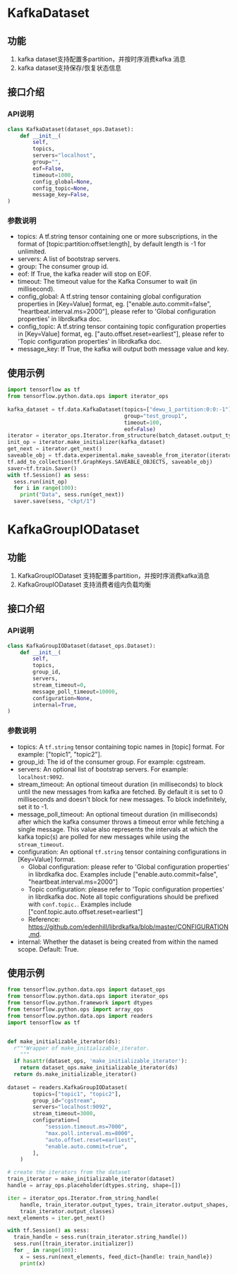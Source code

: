 # KafkaDataset

## 功能

1. kafka dataset支持配置多partition，并按时序消费kafka 消息
2. kafka dataset支持保存/恢复状态信息

## 接口介绍

### API说明

```python
class KafkaDataset(dataset_ops.Dataset):
    def __init__(
        self,
        topics,
        servers="localhost",
        group="",
        eof=False,
        timeout=1000,
        config_global=None,
        config_topic=None,
        message_key=False,
)
```

### 参数说明

- topics: A tf.string tensor containing one or more subscriptions, in the format of [topic:partition:offset:length], by default length is -1 for unlimited. 
- servers: A list of bootstrap servers.
- group: The consumer group id.
- eof: If True, the kafka reader will stop on EOF.
- timeout: The timeout value for the Kafka Consumer to wait (in millisecond). 
- config_global: A tf.string tensor containing global configuration properties in [Key=Value] format, eg. ["enable.auto.commit=false", "heartbeat.interval.ms=2000"], please refer to 'Global configuration properties' in librdkafka doc. 
- config_topic: A tf.string tensor containing topic configuration properties in [Key=Value] format, eg. ["auto.offset.reset=earliest"], please refer to 'Topic configuration properties' in librdkafka doc. 
- message_key: If True, the kafka will output both message value and key. 

## 使用示例

```python
import tensorflow as tf
from tensorflow.python.data.ops import iterator_ops
 
kafka_dataset = tf.data.KafkaDataset(topics=["dewu_1_partition:0:0:-1"],
                                     group="test_group1",
                                     timeout=100,
                                     eof=False)
iterator = iterator_ops.Iterator.from_structure(batch_dataset.output_types)
init_op = iterator.make_initializer(kafka_dataset)
get_next = iterator.get_next()
saveable_obj = tf.data.experimental.make_saveable_from_iterator(iterator)
tf.add_to_collection(tf.GraphKeys.SAVEABLE_OBJECTS, saveable_obj)
saver=tf.train.Saver()
with tf.Session() as sess:
  sess.run(init_op)
  for i in range(100):
    print("Data", sess.run(get_next))
  saver.save(sess, "ckpt/1")
```


# KafkaGroupIODataset


## 功能

1. KafkaGroupIODataset 支持配置多partition，并按时序消费kafka消息
2. KafkaGroupIODataset 支持消费者组内负载均衡

## 接口介绍

### API说明

```python
class KafkaGroupIODataset(dataset_ops.Dataset):
    def __init__(
        self,
        topics,
        group_id,
        servers,
        stream_timeout=0,
        message_poll_timeout=10000,
        configuration=None,
        internal=True,
)
```

### 参数说明

- topics: A `tf.string` tensor containing topic names in [topic] format.
            For example: ["topic1", "topic2"]. 
- group_id: The id of the consumer group. For example: cgstream.
- servers: An optional list of bootstrap servers.
            For example: `localhost:9092`.
- stream_timeout: An optional timeout duration (in milliseconds) to block until the new messages from kafka are fetched. By default it is set to 0 milliseconds and doesn't block for new messages. To block indefinitely, set it to -1.
- message_poll_timeout: An optional timeout duration (in milliseconds) after which the kafka consumer throws a timeout error while fetching a single message. This value also represents the intervals at which the kafka topic(s) are polled for new messages while using the `stream_timeout`. 
- configuration: An optional `tf.string` tensor containing configurations in [Key=Value] format.
  - Global configuration: please refer to 'Global configuration properties' in librdkafka doc. Examples include ["enable.auto.commit=false", "heartbeat.interval.ms=2000"]
  - Topic configuration: please refer to 'Topic configuration properties' in librdkafka doc. Note all topic configurations should be prefixed with `conf.topic.`. Examples include ["conf.topic.auto.offset.reset=earliest"]
  - Reference: https://github.com/edenhill/librdkafka/blob/master/CONFIGURATION.md. 
- internal: Whether the dataset is being created from within the named scope. Default: True. 

## 使用示例

```python
from tensorflow.python.data.ops import dataset_ops
from tensorflow.python.data.ops import iterator_ops
from tensorflow.python.framework import dtypes
from tensorflow.python.ops import array_ops
from tensorflow.python.data.ops import readers
import tensorflow as tf


def make_initializable_iterator(ds):
  r"""Wrapper of make_initializable_iterator.
    """
  if hasattr(dataset_ops, 'make_initializable_iterator'):
    return dataset_ops.make_initializable_iterator(ds)
  return ds.make_initializable_iterator()
 
dataset = readers.KafkaGroupIODataset(
        topics=["topic1", "topic2"],
        group_id="cgstream",
        servers="localhost:9092",
        stream_timeout=3000,
        configuration=[
            "session.timeout.ms=7000",
            "max.poll.interval.ms=8000",
            "auto.offset.reset=earliest",
            "enable.auto.commit=true",
        ],
    )

# create the iterators from the dataset
train_iterator = make_initializable_iterator(dataset)
handle = array_ops.placeholder(dtypes.string, shape=[])

iter = iterator_ops.Iterator.from_string_handle(
    handle, train_iterator.output_types, train_iterator.output_shapes,
    train_iterator.output_classes)
next_elements = iter.get_next()

with tf.Session() as sess:
  train_handle = sess.run(train_iterator.string_handle())
  sess.run([train_iterator.initializer])
  for _ in range(100):
    x = sess.run(next_elements, feed_dict={handle: train_handle})
    print(x)
```